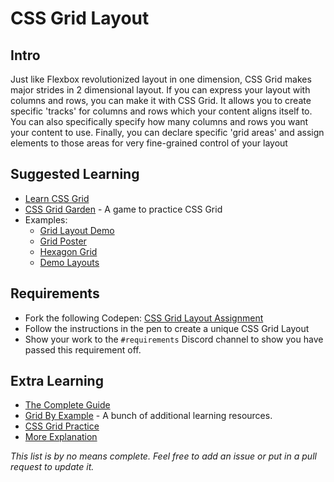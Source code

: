 # CSS Grid Layout

## Intro

Just like Flexbox revolutionized layout in one dimension, CSS Grid makes major strides in 2 dimensional layout. If you can express your layout with columns and rows, you can make it with CSS Grid. It allows you to create specific 'tracks' for columns and rows which your content aligns itself to. You can also specifically specify how many columns and rows you want your content to use. Finally, you can declare specific 'grid areas' and assign elements to those areas for very fine-grained control of your layout

## Suggested Learning

- [Learn CSS Grid](http://learncssgrid.com)
- [CSS Grid Garden](https://cssgridgarden.com) - A game to practice CSS Grid
- Examples:
  - [Grid Layout Demo](https://codepen.io/stacy/pen/rLyErg?limit=all&page=2&q=css+grid)
  - [Grid Poster](https://codepen.io/jakob-e/pen/yOapOm?q=css+grid&limit=all&type=type-pens)
  - [Hexagon Grid](https://codepen.io/Kseso/pen/xqNdmO?q=css+grid&limit=all&type=type-pens)
  - [Demo Layouts](https://webkit.org/demos/css-grid/)


## Requirements

- Fork the following Codepen: [CSS Grid Layout Assignment](https://codepen.io/alexanderson1993/pen/oeJgVd)
- Follow the instructions in the pen to create a unique CSS Grid Layout
- Show your work to the `#requirements` Discord channel to show you have passed this requirement off.

## Extra Learning

- [The Complete Guide](https://css-tricks.com/snippets/css/complete-guide-grid/)
- [Grid By Example](https://gridbyexample.com/learn/) - A bunch of additional learning resources.
- [CSS Grid Practice](http://jensimmons.com/post/aug-15-2017/heres-super-quick-way-try-out-css-grid)
- [More Explanation](http://csskarma.com/blog/css-grid-layout/)

*This list is by no means complete. Feel free to add an issue or put in a pull request to update it.*

